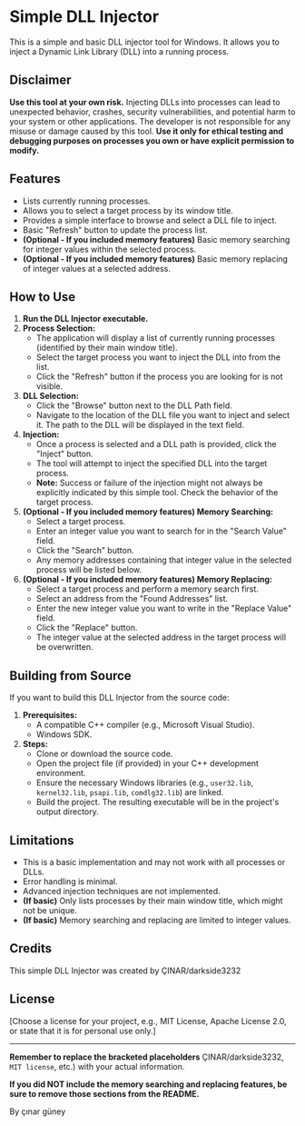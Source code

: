 # Simple DLL Injector

This is a simple and basic DLL injector tool for Windows. It allows you to inject a Dynamic Link Library (DLL) into a running process.

## Disclaimer

**Use this tool at your own risk.** Injecting DLLs into processes can lead to unexpected behavior, crashes, security vulnerabilities, and potential harm to your system or other applications. The developer is not responsible for any misuse or damage caused by this tool. **Use it only for ethical testing and debugging purposes on processes you own or have explicit permission to modify.**

## Features

* Lists currently running processes.
* Allows you to select a target process by its window title.
* Provides a simple interface to browse and select a DLL file to inject.
* Basic "Refresh" button to update the process list.
* **(Optional - If you included memory features)** Basic memory searching for integer values within the selected process.
* **(Optional - If you included memory features)** Basic memory replacing of integer values at a selected address.

## How to Use

1.  **Run the DLL Injector executable.**
2.  **Process Selection:**
    * The application will display a list of currently running processes (identified by their main window title).
    * Select the target process you want to inject the DLL into from the list.
    * Click the "Refresh" button if the process you are looking for is not visible.
3.  **DLL Selection:**
    * Click the "Browse" button next to the DLL Path field.
    * Navigate to the location of the DLL file you want to inject and select it. The path to the DLL will be displayed in the text field.
4.  **Injection:**
    * Once a process is selected and a DLL path is provided, click the "Inject" button.
    * The tool will attempt to inject the specified DLL into the target process.
    * **Note:** Success or failure of the injection might not always be explicitly indicated by this simple tool. Check the behavior of the target process.
5.  **(Optional - If you included memory features) Memory Searching:**
    * Select a target process.
    * Enter an integer value you want to search for in the "Search Value" field.
    * Click the "Search" button.
    * Any memory addresses containing that integer value in the selected process will be listed below.
6.  **(Optional - If you included memory features) Memory Replacing:**
    * Select a target process and perform a memory search first.
    * Select an address from the "Found Addresses" list.
    * Enter the new integer value you want to write in the "Replace Value" field.
    * Click the "Replace" button.
    * The integer value at the selected address in the target process will be overwritten.

## Building from Source

If you want to build this DLL Injector from the source code:

1.  **Prerequisites:**
    * A compatible C++ compiler (e.g., Microsoft Visual Studio).
    * Windows SDK.
2.  **Steps:**
    * Clone or download the source code.
    * Open the project file (if provided) in your C++ development environment.
    * Ensure the necessary Windows libraries (e.g., `user32.lib`, `kernel32.lib`, `psapi.lib`, `comdlg32.lib`) are linked.
    * Build the project. The resulting executable will be in the project's output directory.

## Limitations

* This is a basic implementation and may not work with all processes or DLLs.
* Error handling is minimal.
* Advanced injection techniques are not implemented.
* **(If basic)** Only lists processes by their main window title, which might not be unique.
* **(If basic)** Memory searching and replacing are limited to integer values.

## Credits

This simple DLL Injector was created by ÇINAR/darkside3232
## License

[Choose a license for your project, e.g., MIT License, Apache License 2.0, or state that it is for personal use only.]

---

**Remember to replace the bracketed placeholders** ÇINAR/darkside3232, `MIT license`, etc.) with your actual information.

**If you did NOT include the memory searching and replacing features, be sure to remove those sections from the README.**

By çınar güney
